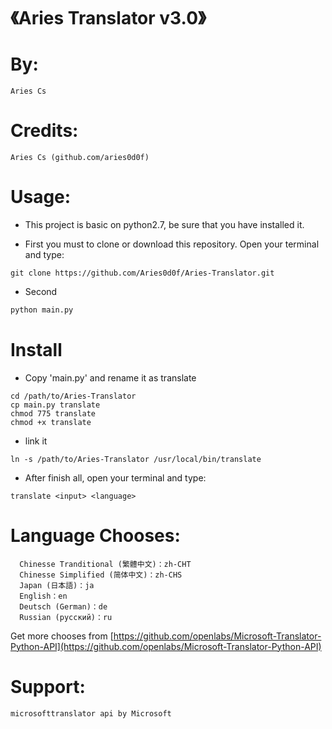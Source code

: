 # 《Aries Translator v3.0》
# By:
    Aries Cs
# Credits:
    Aries Cs (github.com/aries0d0f)
# Usage:
   
* This project is basic on python2.7, be sure that you have installed it.
   
* First you must to clone or download this repository.
  Open your terminal and type:
```
git clone https://github.com/Aries0d0f/Aries-Translator.git
```
* Second
```sh
python main.py
```
# Install
* Copy 'main.py' and rename it as translate
```
cd /path/to/Aries-Translator
cp main.py translate
chmod 775 translate
chmod +x translate
```
* link it
```
ln -s /path/to/Aries-Translator /usr/local/bin/translate
```
* After finish all, open your terminal and type:
```
translate <input> <language>
```
# Language Chooses:
    
      Chinesse Tranditional (繁體中文)：zh-CHT
      Chinesse Simplified (简体中文)：zh-CHS
      Japan (日本語)：ja
      English：en
      Deutsch (German)：de
      Russian (русский)：ru
Get more chooses from [https://github.com/openlabs/Microsoft-Translator-Python-API](https://github.com/openlabs/Microsoft-Translator-Python-API)
# Support:
    microsofttranslator api by Microsoft
